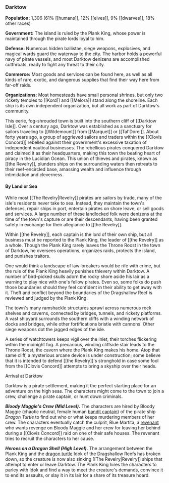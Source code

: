 ### Darktow

**Population:** 1,306 (61% [[humans]], 12% [[elves]], 9% [[dwarves]], 18% other races)

**Government:** The island is ruled by the Plank King, whose power is maintained through the pirate lords loyal to him.

**Defense:** Numerous hidden ballistae, siege weapons, explosives, and magical wards guard the waterway to the city. The harbor holds a powerful navy of pirate vessels, and most Darktow denizens are accomplished cutthroats, ready to fight any threat to their city.

**Commerce:** Most goods and services can be found here, as well as all kinds of rare, exotic, and dangerous supplies that find their way here from far-off raids.

**Organizations:** Most homesteads have small personal shrines, but only two rickety temples to [[Kord]] and [[Melora]] stand along the shoreline. Each ship is its own independent organization, but all work as part of Darktow's community.

This eerie, fog-shrouded town is built into the southern cliff of [[Darktow Isle]]. Over a century ago, Darktow was established as a sanctuary for sailors traveling to [[Wildemount]] from [[Marquet]] or [[Tal'Dorei]]. About forty years ago, a group of aggrieved sailors and traders within the [[Clovis Concord]] rebelled against their government's excessive taxation of independent nautical businesses. The rebellious pirates conquered Darktow and claimed it as their headquarters, making this town the beating heart of piracy in the Lucidian Ocean. This union of thieves and pirates, known as [[the Revelry]], plunders ships on the surrounding waters then retreats to their reef-encircled base, amassing wealth and influence through intimidation and cleverness.

#### By Land or Sea

While most [[The Revelry|Revelry]] pirates are sailors by trade, many of the isle's residents never take to sea. Instead, they maintain the town's defenses, repair ships in port, entertain pirates on shore leave, or sell goods and services. A large number of these landlocked folk were denizens at the time of the town's capture or are their descendants, having been granted safety in exchange for their allegiance to [[the Revelry]].

Within [[the Revelry]], each captain is the lord of their own ship, but all business must be reported to the Plank King, the leader of [[the Revelry]] as a whole. Though the Plank King rarely leaves the Throne Roost in the town of Darktow, he oversees operations, organizes raids, protects the island, and punishes traitors.

One would think a landscape of law-breakers would be rife with crime, but the rule of the Plank King heavily punishes thievery within Darktow. A number of bird-picked skulls adorn the rocky shore aside his lair as a warning to play nice with one's fellow pirates. Even so, some folks do push those boundaries should they feel confident in their ability to get away with it. Theft and conflict beyond the boundaries of the Dragshallow Reef is reviewed and judged by the Plank King.

The town's many ramshackle structures sprawl across numerous rock shelves and caverns, connected by bridges, tunnels, and rickety platforms. A vast shipyard surrounds the southern cliffs with a winding network of docks and bridges, while other fortifications bristle with cannons. Other siege weapons dot the jagged edges of the isle.

A series of watchtowers keeps vigil over the inlet, their torches flickering within the midnight fog. A precarious, winding cliffside stair leads to the Throne Roost, the cavern where the Plank King makes his home. Atop that same cliff, a mysterious arcane device is under construction; some believe that it is intended to defend [[the Revelry]]'s stronghold in case some fool from the [[Clovis Concord]] attempts to bring a skyship over their heads.

[](https://media.dndbeyond.com/compendium-images/egtw/yDOyqyOocErRgYJK/03-02.png)

Arrival at Darktow

Darktow is a pirate settlement, making it the perfect starting place for an adventure on the high seas. The characters might come to the town to join a crew, challenge a pirate captain, or hunt down criminals.

_**Bloody Maggie's Crew (Mid Level).**_ The characters are hired by Bloody Maggie (chaotic neutral, female human [bandit captain](https://www.dndbeyond.com/monsters/bandit-captain)) of the pirate ship _Dragon Turtle_ to find out who or what keeps murdering members of her crew. The characters eventually catch the culprit, Blue Martita, a [revenant](https://www.dndbeyond.com/monsters/revenant) who wants revenge on Bloody Maggie and her crew for leaving her behind during a [[Clovis Concord]] raid on one of their safe houses. The revenant tries to recruit the characters to her cause.

_**Heroes on a Dragon Shell (High Level).**_ The arrangement between the Plank King and the [dragon turtle](https://www.dndbeyond.com/monsters/dragon-turtle) Idok of the Dragshallow Reefs has broken down, so the creature is now also sinking [[The Revelry|Revelry]] ships that attempt to enter or leave Darktow. The Plank King hires the characters to parley with Idok and find a way to meet the creature's demands, convince it to end its assaults, or slay it in its lair for a share of its treasure hoard.